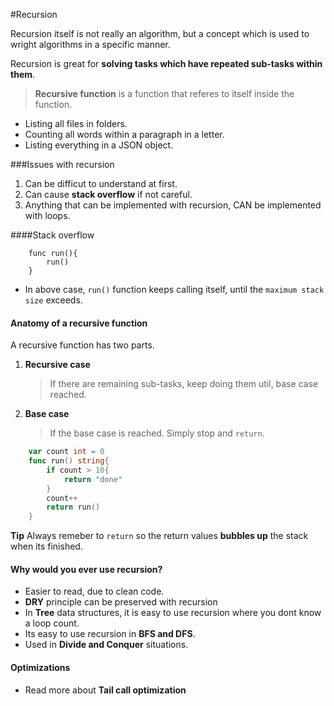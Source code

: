 #Recursion

Recursion itself is not really an algorithm, but a concept which is used to wright algorithms in a specific manner.

Recursion is great for **solving tasks which have repeated sub-tasks within them**.

>**Recursive function** is a function that referes to itself inside the function.

* Listing all files in folders.
* Counting all words within a paragraph in a letter.
* Listing everything in a JSON object.

###Issues with recursion

1. Can be difficut to understand at first.
2. Can cause **stack overflow** if not careful.
3. Anything that can be implemented with recursion, CAN be implemented with loops.

####Stack overflow

```golang
    func run(){
        run()
    }
```
* In above case, `run()` function keeps calling itself, until the `maximum stack size` exceeds.

#### Anatomy of a recursive function

A recursive function has two parts.
1. **Recursive case**
   > If there are remaining sub-tasks, keep doing them util, base case reached.
2. **Base case**
   > If the base case is reached. Simply stop and `return`.

```go
    var count int = 0
    func run() string{
        if count > 10{
            return "done"
        }
        count++
        return run()
    }
```
**Tip** Always remeber to `return` so the return values **bubbles up** the stack when its finished.

#### Why would you ever use recursion?

* Easier to read, due to clean code.
* **DRY** principle can be preserved with recursion
* In **Tree** data structures, it is easy to use recursion where you dont know a loop count.
* Its easy to use recursion in **BFS and DFS**.
* Used in **Divide and Conquer** situations.

#### Optimizations

* Read more about **Tail call optimization**
